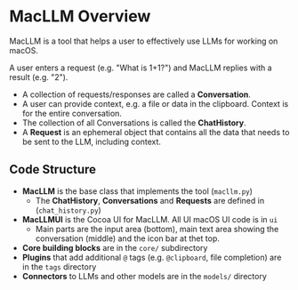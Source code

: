 # MacLLM Overview

MacLLM is a tool that helps a user to effectively use LLMs for working on macOS.

A user enters a request (e.g. "What is 1+1?") and MacLLM replies with a result (e.g. "2").
- A collection of requests/responses are called a **Conversation**.
- A user can provide context, e.g. a file or data in the clipboard. Context is for the entire conversation.
- The collection of all Conversations is called the **ChatHistory**.
- A **Request** is an ephemeral object that contains all the data that needs to be sent to the LLM, including context.

## Code Structure

- **MacLLM** is the base class that implements the tool (`macllm.py`)
    - The **ChatHistory**, **Conversations** and **Requests** are defined in (`chat_history.py`) 
- **MacLLMUI** is the Cocoa UI for MacLLM. All UI macOS UI code is in `ui` 
    - Main parts are the input area (bottom), main text area showing the conversation (middle) and the icon bar at thet top.
- **Core building blocks** are in the `core/` subdirectory
- **Plugins** that add additional `@` tags (e.g. `@clipboard`, file completion) are in the `tags` directory
- **Connectors** to LLMs and other models are in the `models/` directory
